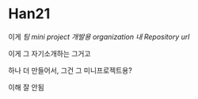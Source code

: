 # Han21

이게 *팀 mini project 개발용 organization 내 Repository url*

이게 그 자기소개하는 그거고

하나 더 만들어서, 그건 그 미니프로젝트용?

이해 잘 안됨

